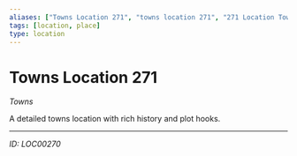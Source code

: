 ```yaml
---
aliases: ["Towns Location 271", "towns location 271", "271 Location Towns"]
tags: [location, place]
type: location
---
```


# Towns Location 271

*Towns*

A detailed towns location with rich history and plot hooks.

---
*ID: LOC00270*